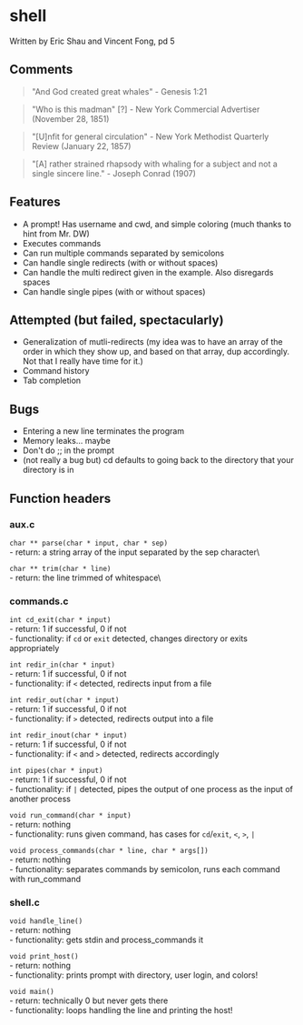 # shell
Written by Eric Shau and Vincent Fong, pd 5

## Comments

> "And God created great whales" - Genesis 1:21

> "Who is this madman" [?] - New York Commercial Advertiser (November 28, 1851)

> "[U]nfit for general circulation" - New York Methodist Quarterly Review (January 22, 1857)

> "[A] rather strained rhapsody with whaling for a subject and not a single sincere line." - Joseph Conrad (1907)

## Features
- A prompt! Has username and cwd, and simple coloring (much thanks to hint from Mr. DW)
- Executes commands
- Can run multiple commands separated by semicolons
- Can handle single redirects (with or without spaces)
- Can handle the multi redirect given in the example. Also disregards spaces
- Can handle single pipes (with or without spaces)

## Attempted (but failed, spectacularly)
- Generalization of mutli-redirects (my idea was to have an array of the order in which they show up, and based on that array, dup accordingly. Not that I really have time for it.)
- Command history
- Tab completion

## Bugs
- Entering a new line terminates the program
- Memory leaks... maybe
- Don't do ;; in the prompt
- (not really a bug but) cd defaults to going back to the directory that your directory is in

## Function headers

### aux.c
`char ** parse(char * input, char * sep)`\
        - return: a string array of the input separated by the sep character\

`char ** trim(char * line)`\
        - return: the line trimmed of whitespace\

### commands.c
`int cd_exit(char * input)`\
        - return: 1 if successful, 0 if not\
        - functionality: if `cd` or `exit` detected, changes directory or exits appropriately

`int redir_in(char * input)`\
        - return: 1 if successful, 0 if not\
        - functionality: if `<` detected, redirects input from a file

`int redir_out(char * input)`\
        - return: 1 if successful, 0 if not\
        - functionality: if `>` detected, redirects output into a file

`int redir_inout(char * input)`\
        - return: 1 if successful, 0 if not\
        - functionality: if `<` and `>` detected, redirects accordingly

`int pipes(char * input)`\
        - return: 1 if successful, 0 if not\
        - functionality: if `|` detected, pipes the output of one process as the input of another process

`void run_command(char * input)`\
        - return: nothing\
        - functionality: runs given command, has cases for `cd`/`exit`, `<`, `>`, `|`

`void process_commands(char * line, char * args[])`\
        - return: nothing\
        - functionality: separates commands by semicolon, runs each command with run_command

### shell.c
`void handle_line()`\
        - return: nothing\
        - functionality: gets stdin and process_commands it

`void print_host()`\
        - return: nothing\
        - functionality: prints prompt with directory, user login, and colors!

`void main()`\
        - return: technically 0 but never gets there\
        - functionality: loops handling the line and printing the host!
